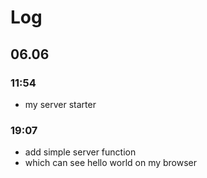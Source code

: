 # Log

## 06.06

### 11:54

- my server starter

### 19:07

- add simple server function
- which can see hello world on my browser